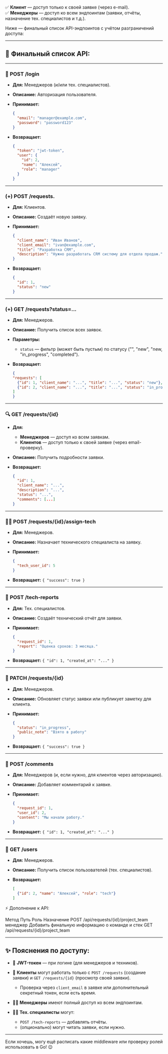 ✅ **Клиент** — доступ только к своей заявке (через e-mail).    
✅ **Менеджеры** — доступ ко всем эндпоинтам (заявки, отчёты, назначение тех. специалистов и т.д.).

Ниже — финальный список API-эндпоинтов с учётом разграничений доступа:

---

## 📌 Финальный список API:

---

### 🔐 **POST /login**

* **Для:** Менеджеров (и/или тех. специалистов).
* **Описание:** Авторизация пользователя.
* **Принимает:**

  ```json
  {
    "email": "manager@example.com",
    "password": "password123"
  }
  ```
* **Возвращает:**

  ```json
  {
    "token": "jwt-token",
    "user": {
      "id": 2,
      "name": "Алексей",
      "role": "manager"
    }
  }
  ```

---

### (+) **POST /requests.**

* **Для:** Клиентов.
* **Описание:** Создаёт новую заявку.
* **Принимает:**

  ```json
  {
    "client_name": "Иван Иванов",
    "client_email": "ivan@example.com",
    "title": "Разработка CRM",
    "description": "Нужно разработать CRM систему для отдела продаж."
  }
  ```
* **Возвращает:**

  ```json
  {
    "id": 1,
    "status": "new"
  }
  ```

---

### (+) **GET /requests?status=...** 

* **Для:** Менеджеров.
* **Описание:** Получить список всех заявок.
* **Параметры:**

    * `status` — фильтр (может быть пустым) по статусу ("", "new", "new, "in_progress", "completed").
* **Возвращает:**

  ```json
  {
  "requests": [
    {"id": 1, "client_name": "...", "title": "...", "status": "new"},
    {"id": 2, "client_name": "...", "title": "...", "status": "in_progress"}
  ]
  }
  ```

---

### 🔍 **GET /requests/{id}**

* **Для:**

    * **Менеджеров** — доступ ко всем заявкам.
    * **Клиентов** — доступ только к своей заявке (через email-проверку).
* **Описание:** Получить подробности заявки.
* **Возвращает:**

  ```json
  {
    "id": 1,
    "client_name": "...",
    "description": "...",
    "status": "...",
    "comments": [...]
  }
  ```

---

### 👨‍💻 **POST /requests/{id}/assign-tech**

* **Для:** Менеджеров.
* **Описание:** Назначает технического специалиста на заявку.
* **Принимает:**

  ```json
  {
    "tech_user_id": 5
  }
  ```
* **Возвращает:** `{ "success": true }`

---

### 📝 **POST /tech-reports**

* **Для:** Тех. специалистов.
* **Описание:** Создаёт технический отчёт для заявки.
* **Принимает:**

  ```json
  {
    "request_id": 1,
    "report": "Оценка сроков: 3 месяца."
  }
  ```
* **Возвращает:** `{ "id": 1, "created_at": "..." }`

---

### 🔄 **PATCH /requests/{id}**

* **Для:** Менеджеров.
* **Описание:** Обновляет статус заявки или публикует заметку для клиента.
* **Принимает:**

  ```json
  {
    "status": "in_progress",
    "public_note": "Взято в работу"
  }
  ```
* **Возвращает:** `{ "success": true }`

---

### 💬 **POST /comments**

* **Для:** Менеджеров (и, если нужно, для клиентов через авторизацию).
* **Описание:** Добавляет комментарий к заявке.
* **Принимает:**

  ```json
  {
    "request_id": 1,
    "user_id": 2,
    "content": "Мы начали работу."
  }
  ```
* **Возвращает:** `{ "id": 1, "created_at": "..." }`

---

### 👥 **GET /users**

* **Для:** Менеджеров.
* **Описание:** Получить список пользователей (тех. специалистов).
* **Возвращает:**

  ```json
  [
    {"id": 2, "name": "Алексей", "role": "tech"}
  ]
  ```

⚡️ Дополнение к API:

Метод	Путь	Роль	Назначение
POST /api/requests/{id}/project_team	менеджер	Добавить финальную информацию о команде и стек
GET /api/requests/{id}/project_team

---

## ✨ Пояснения по доступу:

* 🔑 **JWT-токен** — при логине (для менеджеров и техников).
* 📧 **Клиенты** могут работать только с `POST /requests` (создание заявки) и `GET /requests/{id}` (просмотр своей заявки).

    * Проверка через `client_email` в заявке или дополнительный секретный токен, если есть время.
* 👨‍💼 **Менеджеры** имеют полный доступ ко всем эндпоинтам.
* 👨‍🔧 **Тех. специалисты** могут:

    * `POST /tech-reports` — добавлять отчёты.
    * (опционально) могут читать заявки, если нужно.

---

Если хочешь, могу ещё расписать какие middleware или проверку ролей использовать в Go! 😉
